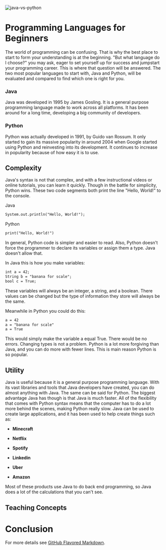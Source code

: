 ![java-vs-python](https://user-images.githubusercontent.com/46731576/101271299-88ee1c80-3736-11eb-9f87-0f1c81763bef.png)

# Programming Languages for Beginners
The world of programming can be confusing. That is why the best place to start to form your understanding is at the beginning. "But what language do I choose?" you may ask, eager to set yourself up for success and jumpstart your programming career. This is where that question will be answered. The two most popular languages to start with, Java and Python, will be evaluated and compared to find which one is right for you.


### Java
Java was developed in 1995 by James Gosling. It is a general purpose programming language made to work across all platforms. It has been around for a long time, developing a big community of developers.

### Python
Python was actually developed in 1991, by Guido van Rossum. It only started to gain its massive popularity in around 2004 when Google started using Python and reinvesting into its development. It continues to increase in popularity because of how easy it is to use.

## Complexity
Java's syntax is not that complex, and with a few instructional videos or online tutorials, you can learn it quickly. Though in the battle for simplicity, Python wins. These two code segments both print the line "Hello, World!" to the console.


Java
```markdown
System.out.println("Hello, World!"); 
```

Python
```markdown
print("Hello, World!")
```

In general, Python code is simpler and easier to read. Also, Python doesn't force the programmer to declare its variables or assign them a type. Java doesn't allow that.

In Java this is how you make variables:
```markdown
int a = 42;
String b = "banana for scale";
bool c = True;
```
These variables will always be an integer, a string, and a boolean. There values can be changed but the type of information they store will always be the same.

Meanwhile in Python you could do this:
```markdown
a = 42
a = "banana for scale"
a = True
```
This would simply make the variable a equal True. There would be no errors. Changing types is not a problem. Python is a lot more forgiving than Java, and you can do more with fewer lines. This is main reason Python is so popular.

## Utility
Java is useful because it is a general purpose programming language. With its vast libraries and tools that Java developers have created, you can do almost anything with Java. The same can be said for Python. 
The biggest advantage Java has though is that Java is much faster. All of the flexibility that comes with Python syntax means that the computer has to do a lot more behind the scenes, making Python really slow. Java can be used to create large applications, and it has been used to help create things such as:

 - **Minecraft**

 - **Netflix**

 - **Spotify**

 - **Linkedin**

 - **Uber**

 - **Amazon**


Most of these products use Java to do back end programming, so Java does a lot of the calculations that you can't see.


## Teaching Concepts


# Conclusion




For more details see [GitHub Flavored Markdown](https://guides.github.com/features/mastering-markdown/).

